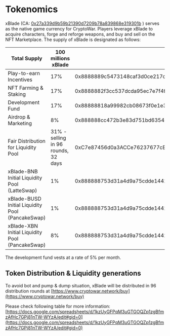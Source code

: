 # Tokenomics

xBlade (CA: [0x27a339d9b59b21390d7209b78a839868e319301b](https://bscscan.com/token/0x27a339d9b59b21390d7209b78a839868e319301b) ) serves as the native game currency for CryptoWar. Players leverage xBlade to acquire characters, forge and reforge weapons, and buy and sell on the NFT Marketplace. The supply of xBlade is designated as follows:

| Total Supply                                     | 100 millions xBlade                 |                                            |
| ------------------------------------------------ | ----------------------------------- | ------------------------------------------ |
| Play-to-earn Incentives                          | 17%                                 | 0x8888889c5473148caf3d0ce217c5bbe35f7d6f3f |
| NFT Farming & Staking                            | 17%                                 | 0x8888882f3cc537dcda95ec7e7f4f87ba42328ff0 |
| Development Fund                                 | 17%                                 | 0x88888818a99982cb08673f0e1e377c3af066a840 |
| Airdrop & Marketing                              | 8%                                  | 0x888888cc472b3e83d751bd635489b4818f0ec1ed |
| Fair Distribution for Liquidity Pool             | 31% - selling in 96 rounds, 32 days | 0xC7e87456d0a3ACCe76237677cE9aAfDf8B0caA70 |
| xBlade-BNB Initial Liquidity Pool (LatteSwap)    | 1%                                  | 0x888888753d31a4d9a75cdde144186c7e43338a08 |
| xBlade-BUSD Initial Liquidity Pool (PancakeSwap) | 1%                                  | 0x888888753d31a4d9a75cdde144186c7e43338a08 |
| xBlade-XBN Initial Liquidity Pool (PancakeSwap)  | 8%                                  | 0x888888753d31a4d9a75cdde144186c7e43338a08 |

The development fund vests at a rate of 5% per month.

## Token Distribution & Liquidity generations

To avoid bot and pump & dump situation, xBlade will be distributed in 96 distribution rounds at [https://www.cryptowar.network/buy](https://www.cryptowar.network/buy)

Please check following table for more information: [https://docs.google.com/spreadsheets/d/1kzUyGFPqM3uGTGOQZp1zgBfmzAfHc7GPj81nTW-WYzA/edit#gid=0](https://docs.google.com/spreadsheets/d/1kzUyGFPqM3uGTGOQZp1zgBfmzAfHc7GPj81nTW-WYzA/edit#gid=0)
